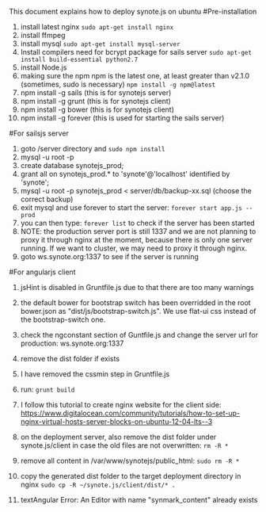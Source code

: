 This document explains how to deploy synote.js on ubuntu
#Pre-installation
1. install latest nginx
```sudo apt-get install nginx```
1. install ffmpeg
1. install mysql
```sudo apt-get install mysql-server```
1. Install compilers need for bcrypt package for sails server
```sudo apt-get install build-essential python2.7```
1. install Node.js
1. making sure the npm npm is the latest one, at least greater than v2.1.0 (sometimes, sudo is necessary)
```npm install -g npm@latest```
1. npm install -g sails (this is for synotejs server)
1. npm install -g grunt (this is for synotejs client)
1. npm install -g bower (this is for synotejs client)
1. npm install -g forever (this is used for starting the sails server)

#For sailsjs server
1. goto /server directory and
```sudo npm install```
1. mysql -u root -p
1. create database synotejs_prod;
1. grant all on synotejs_prod.* to 'synote'@'localhost' identified by 'synote';
1. mysql -u root -p synotejs_prod < server/db/backup-xx.sql (choose the correct backup)
1. exit mysql and use forever to start the server:
```forever start app.js --prod```
1. you can then type:
```forever list```
to check if the server has been started
1. NOTE: the production server port is still 1337 and we are not planning to proxy it through nginx at the moment, because there is only one server running. If we want to cluster, we may need to proxy it through nginx.
1. goto ws.synote.org:1337 to see if the server is running

#For angularjs client
1. jsHint is disabled in Gruntfile.js due to that there are too many warnings
1. the default bower for bootstrap switch has been overridded in the root bower.json as "dist/js/bootstrap-switch.js". We use flat-ui css instead of the bootstrap-switch one.
1. check the ngconstant section of Guntfile.js and change the server url for production: ws.synote.org:1337
1. remove the dist folder if exists
1. I have removed the cssmin step in Gruntfile.js
1. run:
```grunt build```
1. I follow this tutorial to create nginx website for the client side:
https://www.digitalocean.com/community/tutorials/how-to-set-up-nginx-virtual-hosts-server-blocks-on-ubuntu-12-04-lts--3
1. on the deployment server, also remove the dist folder under synote.js/client in case the old files are not overwritten:
```rm -R *```
1. remove all content in /var/www/synotejs/public_html:
```sudo rm -R *```
1. copy the generated dist folder to the target deployment directory in nginx
```sudo cp -R ~/synote.js/client/dist/* .```

1. textAngular Error: An Editor with name "synmark_content" already exists <text-angular name="synmark_content" placeholder="Synmark Content..." rows="5" ta-toolbar="[['bold','italics','underline','ul', 'ol']]" ng-model="synmarkContent" class="ng-pristine ng-untouched ng-valid ng-isolate-scope ta-root">